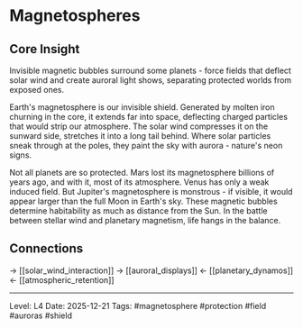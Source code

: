 # Magnetospheres

## Core Insight
Invisible magnetic bubbles surround some planets - force fields that deflect solar wind and create auroral light shows, separating protected worlds from exposed ones.

Earth's magnetosphere is our invisible shield. Generated by molten iron churning in the core, it extends far into space, deflecting charged particles that would strip our atmosphere. The solar wind compresses it on the sunward side, stretches it into a long tail behind. Where solar particles sneak through at the poles, they paint the sky with aurora - nature's neon signs.

Not all planets are so protected. Mars lost its magnetosphere billions of years ago, and with it, most of its atmosphere. Venus has only a weak induced field. But Jupiter's magnetosphere is monstrous - if visible, it would appear larger than the full Moon in Earth's sky. These magnetic bubbles determine habitability as much as distance from the Sun. In the battle between stellar wind and planetary magnetism, life hangs in the balance.

## Connections
→ [[solar_wind_interaction]]
→ [[auroral_displays]]
← [[planetary_dynamos]]
← [[atmospheric_retention]]

---
Level: L4
Date: 2025-12-21
Tags: #magnetosphere #protection #field #auroras #shield